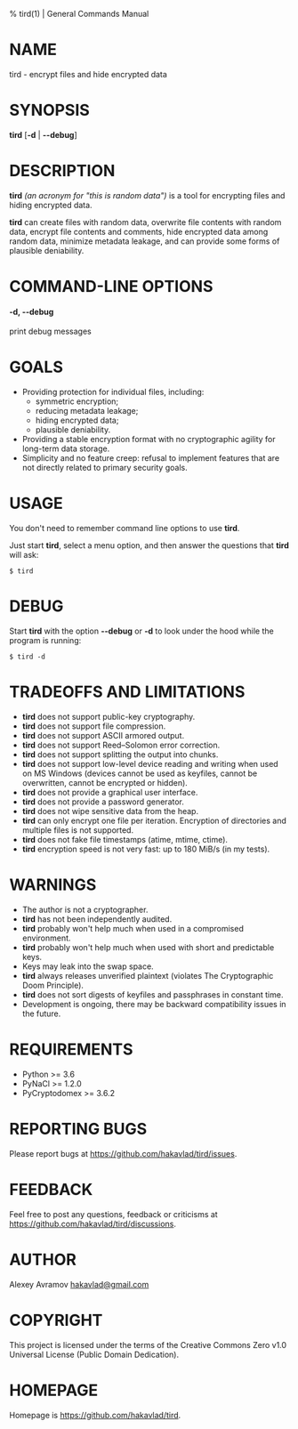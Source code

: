 % tird(1) | General Commands Manual

# NAME

tird - encrypt files and hide encrypted data

# SYNOPSIS

**tird** \[**-d** | **--debug**\]

# DESCRIPTION

**tird** *(an acronym for "this is random data")* is a tool for encrypting files and hiding encrypted data.

**tird** can create files with random data, overwrite file contents with random data, encrypt file contents and comments, hide encrypted data among random data, minimize metadata leakage, and can provide some forms of plausible deniability.

# COMMAND-LINE OPTIONS

#### -d, --debug

print debug messages

# GOALS

- Providing protection for individual files, including:
  - symmetric encryption;
  - reducing metadata leakage;
  - hiding encrypted data;
  - plausible deniability.
- Providing a stable encryption format with no cryptographic agility for long-term data storage.
- Simplicity and no feature creep: refusal to implement features that are not directly related to primary security goals.

# USAGE

You don't need to remember command line options to use **tird**.

Just start **tird**, select a menu option, and then answer the questions that **tird** will ask:

```
$ tird
```

# DEBUG

Start **tird** with the option **--debug** or **-d** to look under the hood while the program is running:

```
$ tird -d
```

# TRADEOFFS AND LIMITATIONS

- **tird** does not support public-key cryptography.
- **tird** does not support file compression.
- **tird** does not support ASCII armored output.
- **tird** does not support Reed–Solomon error correction.
- **tird** does not support splitting the output into chunks.
- **tird** does not support low-level device reading and writing when used on MS Windows (devices cannot be used as keyfiles, cannot be overwritten, cannot be encrypted or hidden).
- **tird** does not provide a graphical user interface.
- **tird** does not provide a password generator.
- **tird** does not wipe sensitive data from the heap.
- **tird** can only encrypt one file per iteration. Encryption of directories and multiple files is not supported.
- **tird** does not fake file timestamps (atime, mtime, ctime).
- **tird** encryption speed is not very fast: up to 180 MiB/s (in my tests).

# WARNINGS

- The author is not a cryptographer.
- **tird** has not been independently audited.
- **tird** probably won't help much when used in a compromised environment.
- **tird** probably won't help much when used with short and predictable keys.
- Keys may leak into the swap space.
- **tird** always releases unverified plaintext (violates The Cryptographic Doom Principle).
- **tird** does not sort digests of keyfiles and passphrases in constant time.
- Development is ongoing, there may be backward compatibility issues in the future.

# REQUIREMENTS

- Python >= 3.6
- PyNaCl >= 1.2.0
- PyCryptodomex >= 3.6.2

# REPORTING BUGS

Please report bugs at <https://github.com/hakavlad/tird/issues>.

# FEEDBACK

Feel free to post any questions, feedback or criticisms at <https://github.com/hakavlad/tird/discussions>.

# AUTHOR

Alexey Avramov <hakavlad@gmail.com>

# COPYRIGHT

This project is licensed under the terms of the Creative Commons Zero v1.0 Universal License (Public Domain Dedication).

# HOMEPAGE

Homepage is <https://github.com/hakavlad/tird>.
